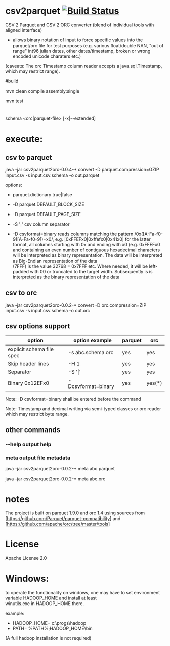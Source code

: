 # csv2parquet   [![Build Status](https://travis-ci.org/jfseb/csv2parquet2orc.svg?branch=master)](https://travis-ci.org/jfseb/csv2parquet2orc)

CSV 2 Parquet and CSV 2 ORC converter 
(blend of individual tools with aligned interface) 

- allows binary notation of input to force specific values into the parquet/orc file for test purposes
(e.g. various float/double NAN, "out of range" int96 julian dates, other dates/timestamp, broken or 
 wrong encoded unicode charaters etc.)
 
 (caveats: The orc Timestamp column reader accepts a java.sql.Timestamp, which may restrict range).  

#build 

mvn clean compile assembly:single

mvn test

# 

schema <orc|parquet-file>   [-x|--extended]

# execute: 


## csv to parquet

java -jar csv2parquet2orc-0.0.4-*   convert  -D parquet.compression=GZIP   input.csv  -s input.csv.schema -o out.parquet 

options: 
 *  parquet.dictionary  true|false
 * -D parquet.DEFAULT_BLOCK_SIZE <int> 
 * -D parquet.DEFAULT_PAGE_SIZE <int>

 * -S '|' csv column separator
 
 * -D csvformat=binary   reads columns matching the pattern /0x(\[A-Fa-f0-9\]\[A-Fa-f0-9\])+x0/,
   e.g.  |0xFFEFx0|0xffefx0|0x41x0|
   for the latter format, all columns starting with 0x and ending with x0  (e.g. 0xFFEFx0 
   and containing an even number of contiguous hexadecimal characters  will be interpreted as 
   binary representation.
   The data will be interpreted as Big-Endian representation of the data  
    (7FFF) is the value 32768 = 0x7FFF etc. 
   Where needed, it will be left-padded with 00 or truncated to the target width. 
   Subsequently is is interpreted as the binary representation of the data

## csv to orc 

java -jar csv2parquet2orc-0.0.2-*   convert  -D orc.compression=ZIP   input.csv  -s input.csv.schema -o out.orc 


## csv options support



| option | option example | parquet | orc |
| --- | --- | --- | --- |
| explicit schema file spec | -s abc.schema.orc | yes | yes |
| Skip header lines | -H 1 | yes | yes |
| Separator | -S '\|' | yes | yes | 
| Binary 0x12EFx0 |  -Dcsvformat=binary | yes | yes(*) |


Note: -D csvformat=binary shall be entered before the command 

Note: Timestamp and decimal writing via semi-typed classes or orc reader which may restrict byte range.

## other commands

### --help output help

### meta output file metadata

java -jar csv2parquet2orc-0.0.2-*   meta  abc.parquet

java -jar csv2parquet2orc-0.0.2-*   meta  abc.orc


# notes

The project is built on parquet 1.9.0 
and orc 1.4 
using sources from [https://github.com/Parquet/parquet-compatibility]
and                [https://github.com/apache/orc/tree/master/tools]


#

# License

Apache License 2.0


# Windows: 

to operate the functionality on windows, one may have to set 
environment variable HADOOP_HOME and install at least  
  winutils.exe in HADOOP_HOME  there. 
  
  example:

 - HADOOP_HOME=   c:\progs\hadoop
 - PATH= %PATH%;HADOOP_HOME\bin 

(A full hadoop installation is not required)




